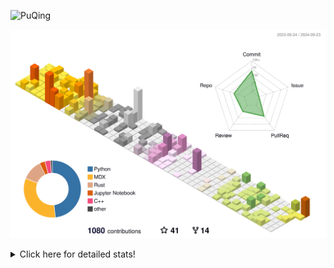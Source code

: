 ![PuQing](https://user-images.githubusercontent.com/27223114/171565019-9a56fae6-b08b-421f-99db-7e830da42371.png)

![](./profile-3d-contrib/profile-season-animate.svg)

<details>
<summary>Click here for detailed stats!</summary>

<!--START_SECTION:waka-->
![Lines of code](https://img.shields.io/badge/From%20Hello%20World%20I%27ve%20Written-1.5%20million%20lines%20of%20code-blue)

**🐱 My GitHub Data** 

> 📦 402.9 kB Used in GitHub's Storage 
 > 
> 🚫 Not Opted to Hire
 > 
> 📜 56 Public Repositories 
 > 
> 🔑 30 Private Repositories 
 > 
**I'm a Night 🦉** 

```text
🌞 Morning                469 commits         █░░░░░░░░░░░░░░░░░░░░░░░░   05.77 % 
🌆 Daytime                3582 commits        ███████████░░░░░░░░░░░░░░   44.10 % 
🌃 Evening                2005 commits        ██████░░░░░░░░░░░░░░░░░░░   24.68 % 
🌙 Night                  2067 commits        ██████░░░░░░░░░░░░░░░░░░░   25.45 % 
```


📊 **This Week I Spent My Time On** 

```text
💬 Programming Languages: 
Browsing                 11 hrs 58 mins      ██████░░░░░░░░░░░░░░░░░░░   25.61 % 
Python                   10 hrs 28 mins      ██████░░░░░░░░░░░░░░░░░░░   22.42 % 
GitHubing                5 hrs 39 mins       ███░░░░░░░░░░░░░░░░░░░░░░   12.12 % 
Searching                3 hrs 11 mins       ██░░░░░░░░░░░░░░░░░░░░░░░   06.83 % 
Other                    2 hrs 54 mins       ██░░░░░░░░░░░░░░░░░░░░░░░   06.22 % 

🔥 Editors: 
Chrome                   23 hrs 57 mins      █████████████░░░░░░░░░░░░   51.27 % 
VS Code                  19 hrs 1 min        ██████████░░░░░░░░░░░░░░░   40.72 % 
fish                     1 hr 54 mins        █░░░░░░░░░░░░░░░░░░░░░░░░   04.09 % 
Obsidian                 1 hr 49 mins        █░░░░░░░░░░░░░░░░░░░░░░░░   03.91 % 

💻 Operating System: 
Mac                      27 hrs 54 mins      ███████████████░░░░░░░░░░   59.71 % 
WSL                      11 hrs 42 mins      ██████░░░░░░░░░░░░░░░░░░░   25.05 % 
Linux                    6 hrs 52 mins       ████░░░░░░░░░░░░░░░░░░░░░   14.71 % 
Windows                  14 mins             ░░░░░░░░░░░░░░░░░░░░░░░░░   00.53 % 
```


<!--END_SECTION:waka-->
</details>
